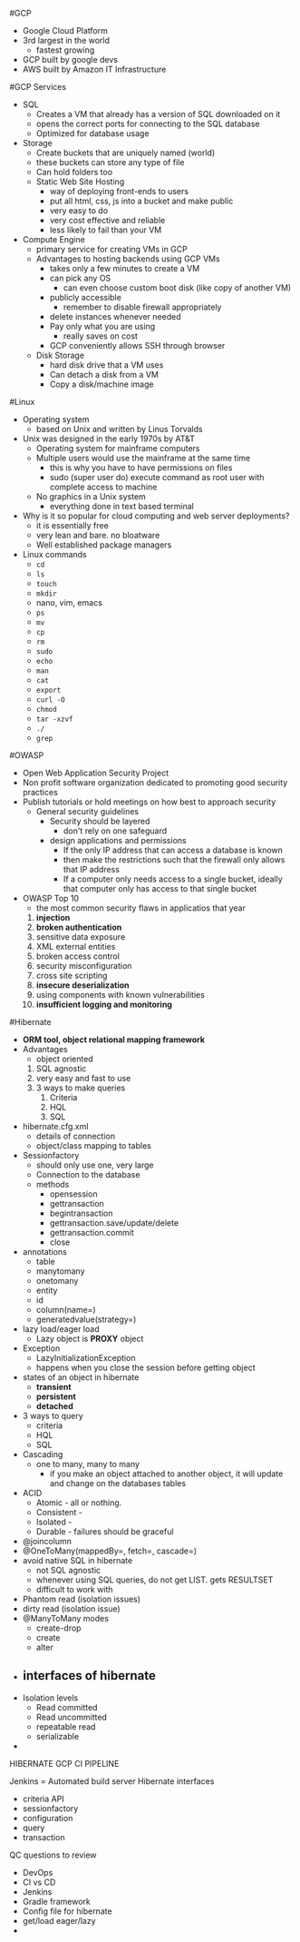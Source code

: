 #GCP
- Google Cloud Platform
- 3rd largest in the world
	- fastest growing
- GCP built by google devs
- AWS built by Amazon IT Infrastructure 

#GCP Services
- SQL
	- Creates a VM that already has a version of SQL downloaded on it
	- opens the correct ports for connecting to the SQL database
	- Optimized for database usage
- Storage
	- Create buckets that are uniquely named (world)
	- these buckets can store any type of file
	- Can hold folders too
	- Static Web Site Hosting
		- way of deploying front-ends to users
		- put all html, css, js into a bucket and make public
		- very easy to do
		- very cost effective and reliable
		- less likely to fail than your VM
- Compute Engine
	- primary service for creating VMs in GCP
	- Advantages to hosting backends using GCP VMs
		- takes only a few minutes to create a VM
		- can pick any OS
			- can even choose custom boot disk (like copy of another VM)
		- publicly accessible
			- remember to disable firewall appropriately
		- delete instances whenever needed
		- Pay only what you are using
			- really saves on cost
		- GCP conveniently allows SSH through browser
	- Disk Storage
		- hard disk drive that a VM uses
		- Can detach a disk from a VM
		- Copy a disk/machine image

#Linux
- Operating system
	- based on Unix and written by Linus Torvalds
- Unix was designed in the early 1970s by AT&T
	- Operating system for mainframe computers
	- Multiple users would use the mainframe at the same time
		- this is why you have to have permissions on files
		- sudo (super user do) execute command as root user with complete access to machine
	- No graphics in a Unix system
		- everything done in text based terminal
- Why is it so popular for cloud computing and web server deployments?
	- it is essentially free
	- very lean and bare. no bloatware
	- Well established package managers
- Linux commands
	- `cd`
	- `ls`
	- `touch`
	- `mkdir`
	- nano, vim, emacs
	- `ps`
	- `mv`
	- `cp`
	- `rm`
	- `sudo`
	- `echo`
	- `man`
	- `cat`
	- `export`
	- `curl -O`
	- `chmod`
	- `tar -xzvf`
	- `./`
	- `grep`

#OWASP
- Open Web Application Security Project
- Non profit software organization dedicated to promoting good security practices
- Publish tutorials or hold meetings on how best to approach security
	- General security guidelines
		- Security should be layered
			- don't rely on one safeguard
		- design applications and permissions
			- If the only IP address that can access a database is known
			- then make the restrictions such that the firewall only allows that IP address
			- If a computer only needs access to a single bucket, ideally that computer only has access to that single bucket
- OWASP Top 10
	- the most common security flaws in applicatios that year
	1. **injection**
	2. **broken authentication**
	3. sensitive data exposure
	4. XML external entities
	5. broken access control
	6. security misconfiguration
	7. cross site scripting
	8. **insecure deserialization**
	9. using components with known vulnerabilities
	10. **insufficient logging and monitoring**

#Hibernate
- **ORM tool, object relational mapping framework**
- Advantages
	- object oriented
	1. SQL agnostic
	2. very easy and fast to use
	3. 3 ways to make queries
		1. Criteria
		2. HQL
		3. SQL
- hibernate.cfg.xml
	- details of connection
	- object/class mapping to tables
- Sessionfactory
	- should only use one, very large
	- Connection to the database
	- methods
		- opensession
		- gettransaction
		- begintransaction
		- gettransaction.save/update/delete
		- gettransaction.commit
		- close
- annotations
	- table
	- manytomany
	- onetomany
	- entity
	- id
	- column(name=)
	- generatedvalue(strategy=)
- lazy load/eager load
	- Lazy object is **PROXY** object
- Exception
	- LazyInitializationException
	- happens when you close the session before getting object
- states of an object in hibernate
	- **transient**
	- **persistent**
	- **detached**
- 3 ways to query
	- criteria
	- HQL
	- SQL
- Cascading
	- one to many, many to many
		- if you make an object attached to another object, it will update and change on the databases tables
- ACID
	- Atomic - all or nothing. 
	- Consistent - 
	- Isolated - 
	- Durable - failures should be graceful
- @joincolumn
- @OneToMany(mappedBy=, fetch=, cascade=)
- avoid native SQL in hibernate
	- not SQL agnostic
	- whenever using SQL queries, do not get LIST. gets RESULTSET
	- difficult to work with
- Phantom read (isolation issues)
- dirty read (isolation issue)
- @ManyToMany modes
	- create-drop
	- create
	- alter
- interfaces of hibernate
	- 
- Isolation levels
	- Read committed
	- Read uncommitted
	- repeatable read
	- serializable
- 

HIBERNATE
GCP
CI PIPELINE

Jenkins = Automated build server
Hibernate interfaces
- criteria API
- sessionfactory
- configuration
- query
- transaction

QC questions to review
- DevOps
- CI vs CD
- Jenkins
- Gradle framework
- Config file for hibernate
- get/load eager/lazy
- 
